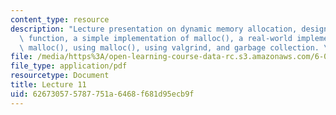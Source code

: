 ```yaml
---
content_type: resource
description: "Lecture presentation on dynamic memory allocation, designing the malloc()\
  \ function, a simple implementation of malloc(), a real-world implementation of\
  \ malloc(), using malloc(), using valgrind, and garbage collection. \r\n"
file: /media/https%3A/open-learning-course-data-rc.s3.amazonaws.com/6-087-practical-programming-in-c-january-iap-2010/626730575787751a6468f681d95ecb9f_MIT6_087IAP10_lec11.pdf
file_type: application/pdf
resourcetype: Document
title: Lecture 11
uid: 62673057-5787-751a-6468-f681d95ecb9f
---
```


